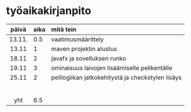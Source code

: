 # työaikakirjanpito

| päivä  | aika | mitä tein                                         |
| :----: | :--- | :------------------------------------------------ |
| 13.11. | 0.5  | vaatimusmäärittely                                |
| 13.11  | 1    | maven projektin alustus                           |
| 18.11  | 2    | javafx ja sovelluksen runko                       |
| 19.11  | 3    | ominaisuus laivojen lisäämiselle pelikentälle     |
| 25.11  | 2    | pelilogiikan jatkokehitystä ja checkstylen lisäys |
|        |      |                                                   |
|        |      |                                                   |
|        |      |                                                   |
|        |      |                                                   |
|        |      |                                                   |
|        |      |                                                   |
|  yht   | 6.5  |                                                   |
